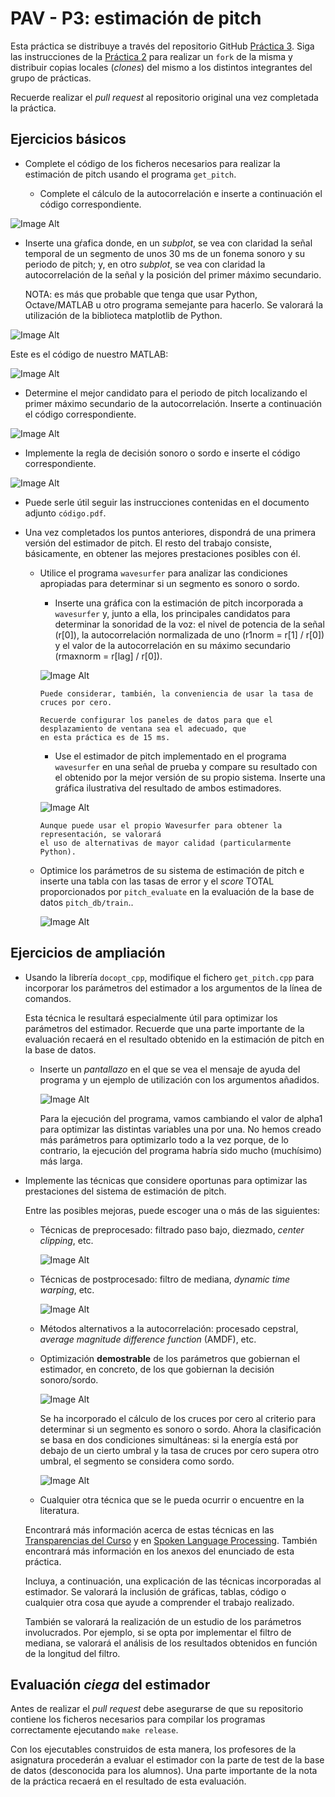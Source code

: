 PAV - P3: estimación de pitch
=============================

Esta práctica se distribuye a través del repositorio GitHub [Práctica 3](https://github.com/albino-pav/P3).
Siga las instrucciones de la [Práctica 2](https://github.com/albino-pav/P2) para realizar un `fork` de la
misma y distribuir copias locales (*clones*) del mismo a los distintos integrantes del grupo de prácticas.

Recuerde realizar el *pull request* al repositorio original una vez completada la práctica.

Ejercicios básicos
------------------

- Complete el código de los ficheros necesarios para realizar la estimación de pitch usando el programa
  `get_pitch`.

   * Complete el cálculo de la autocorrelación e inserte a continuación el código correspondiente.
     
![Image Alt](https://github.com/DAlonsoColl/P3/blob/599c44ae60b0d3cedd28e17fbb8fd06e43ae2693/Im_1.png)

   * Inserte una gŕafica donde, en un *subplot*, se vea con claridad la señal temporal de un segmento de
     unos 30 ms de un fonema sonoro y su periodo de pitch; y, en otro *subplot*, se vea con claridad la
	 autocorrelación de la señal y la posición del primer máximo secundario.

	 NOTA: es más que probable que tenga que usar Python, Octave/MATLAB u otro programa semejante para
	 hacerlo. Se valorará la utilización de la biblioteca matplotlib de Python.

![Image Alt](https://github.com/DAlonsoColl/P3/blob/56c8f37a039d4f586b8089867ee614e5a16b9a4a/Im_2.png)

Este es el código de nuestro MATLAB:

![Image Alt](https://github.com/DAlonsoColl/P3/blob/c3f94b27bf47819c3c496ad65e68af77f3514aa6/Im_3_.png)

   * Determine el mejor candidato para el periodo de pitch localizando el primer máximo secundario de la
     autocorrelación. Inserte a continuación el código correspondiente.

![Image Alt](https://github.com/DAlonsoColl/P3/blob/ec9d33aedda1d59e9e7f2bad4bfe957383090b04/Im_4.png)

   * Implemente la regla de decisión sonoro o sordo e inserte el código correspondiente.

![Image Alt](https://github.com/DAlonsoColl/P3/blob/ec9d33aedda1d59e9e7f2bad4bfe957383090b04/Im_5.png)

   * Puede serle útil seguir las instrucciones contenidas en el documento adjunto `código.pdf`.

- Una vez completados los puntos anteriores, dispondrá de una primera versión del estimador de pitch. El 
  resto del trabajo consiste, básicamente, en obtener las mejores prestaciones posibles con él.

  * Utilice el programa `wavesurfer` para analizar las condiciones apropiadas para determinar si un
    segmento es sonoro o sordo. 
	
	  - Inserte una gráfica con la estimación de pitch incorporada a `wavesurfer` y, junto a ella, los 
	    principales candidatos para determinar la sonoridad de la voz: el nivel de potencia de la señal
		(r[0]), la autocorrelación normalizada de uno (r1norm = r[1] / r[0]) y el valor de la
		autocorrelación en su máximo secundario (rmaxnorm = r[lag] / r[0]).

	![Image Alt](https://github.com/DAlonsoColl/P3/blob/ec9d33aedda1d59e9e7f2bad4bfe957383090b04/Im_6.png)

		Puede considerar, también, la conveniencia de usar la tasa de cruces por cero.

	    Recuerde configurar los paneles de datos para que el desplazamiento de ventana sea el adecuado, que
		en esta práctica es de 15 ms.

      - Use el estimador de pitch implementado en el programa `wavesurfer` en una señal de prueba y compare
	    su resultado con el obtenido por la mejor versión de su propio sistema.  Inserte una gráfica
		ilustrativa del resultado de ambos estimadores.

	![Image Alt](https://github.com/DAlonsoColl/P3/blob/ec9d33aedda1d59e9e7f2bad4bfe957383090b04/Im_7.png)
     
		Aunque puede usar el propio Wavesurfer para obtener la representación, se valorará
	 	el uso de alternativas de mayor calidad (particularmente Python).
  
  * Optimice los parámetros de su sistema de estimación de pitch e inserte una tabla con las tasas de error
    y el *score* TOTAL proporcionados por `pitch_evaluate` en la evaluación de la base de datos 
	`pitch_db/train`..

	![Image Alt](https://github.com/DAlonsoColl/P3/blob/ec9d33aedda1d59e9e7f2bad4bfe957383090b04/Im_8.png)

Ejercicios de ampliación
------------------------

- Usando la librería `docopt_cpp`, modifique el fichero `get_pitch.cpp` para incorporar los parámetros del
  estimador a los argumentos de la línea de comandos.
  
  Esta técnica le resultará especialmente útil para optimizar los parámetros del estimador. Recuerde que
  una parte importante de la evaluación recaerá en el resultado obtenido en la estimación de pitch en la
  base de datos.

  * Inserte un *pantallazo* en el que se vea el mensaje de ayuda del programa y un ejemplo de utilización
    con los argumentos añadidos.

    ![Image Alt](https://github.com/DAlonsoColl/P3/blob/ec9d33aedda1d59e9e7f2bad4bfe957383090b04/Im_9.png)

    Para la ejecución del programa, vamos cambiando el valor de alpha1 para optimizar las distintas variables una por una. No hemos creado más parámetros para optimizarlo todo a la
    vez porque, de lo contrario, la ejecución del programa habría sido mucho (muchísimo) más larga.

- Implemente las técnicas que considere oportunas para optimizar las prestaciones del sistema de estimación
  de pitch.

  Entre las posibles mejoras, puede escoger una o más de las siguientes:

  * Técnicas de preprocesado: filtrado paso bajo, diezmado, *center clipping*, etc.
 
	![Image Alt](https://github.com/DAlonsoColl/P3/blob/ec9d33aedda1d59e9e7f2bad4bfe957383090b04/Im_10.png)

  * Técnicas de postprocesado: filtro de mediana, *dynamic time warping*, etc.
 
	![Image Alt](https://github.com/DAlonsoColl/P3/blob/ec9d33aedda1d59e9e7f2bad4bfe957383090b04/Im_11.png)

  * Métodos alternativos a la autocorrelación: procesado cepstral, *average magnitude difference function*
    (AMDF), etc.
  * Optimización **demostrable** de los parámetros que gobiernan el estimador, en concreto, de los que
    gobiernan la decisión sonoro/sordo.

	![Image Alt](https://github.com/DAlonsoColl/P3/blob/ec9d33aedda1d59e9e7f2bad4bfe957383090b04/Im_12.png)

	Se ha incorporado el cálculo de los cruces por cero al criterio para determinar si un segmento es sonoro o sordo. Ahora la clasificación se basa en dos condiciones
	simultáneas: si la energía está por debajo de un cierto umbral y la tasa de cruces por cero supera otro umbral, el segmento se considera como sordo.

	![Image Alt](https://github.com/DAlonsoColl/P3/blob/ec9d33aedda1d59e9e7f2bad4bfe957383090b04/Im_13.png)

  * Cualquier otra técnica que se le pueda ocurrir o encuentre en la literatura.

  Encontrará más información acerca de estas técnicas en las [Transparencias del Curso](https://atenea.upc.edu/pluginfile.php/2908770/mod_resource/content/3/2b_PS%20Techniques.pdf)
  y en [Spoken Language Processing](https://discovery.upc.edu/iii/encore/record/C__Rb1233593?lang=cat).
  También encontrará más información en los anexos del enunciado de esta práctica.

  Incluya, a continuación, una explicación de las técnicas incorporadas al estimador. Se valorará la
  inclusión de gráficas, tablas, código o cualquier otra cosa que ayude a comprender el trabajo realizado.

  También se valorará la realización de un estudio de los parámetros involucrados. Por ejemplo, si se opta
  por implementar el filtro de mediana, se valorará el análisis de los resultados obtenidos en función de
  la longitud del filtro.
   

Evaluación *ciega* del estimador
-------------------------------

Antes de realizar el *pull request* debe asegurarse de que su repositorio contiene los ficheros necesarios
para compilar los programas correctamente ejecutando `make release`.

Con los ejecutables construidos de esta manera, los profesores de la asignatura procederán a evaluar el
estimador con la parte de test de la base de datos (desconocida para los alumnos). Una parte importante de
la nota de la práctica recaerá en el resultado de esta evaluación.
